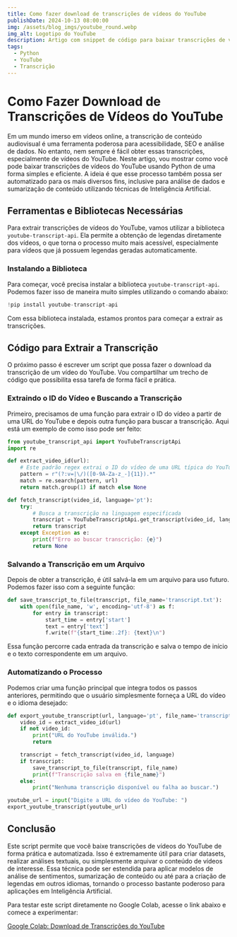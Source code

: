 ```yaml
---
title: Como fazer download de transcrições de vídeos do YouTube
publishDate: 2024-10-13 08:00:00
img: /assets/blog_imgs/youtube_round.webp
img_alt: Logotipo do YouTube
description: Artigo com snippet de código para baixar transcrições de vídeos do YouTube.
tags:
  - Python
  - YouTube
  - Transcrição
---
```


# Como Fazer Download de Transcrições de Vídeos do YouTube

Em um mundo imerso em vídeos online, a transcrição de conteúdo audiovisual é uma ferramenta poderosa para acessibilidade, SEO e análise de dados. No entanto, nem sempre é fácil obter essas transcrições, especialmente de vídeos do YouTube. Neste artigo, vou mostrar como você pode baixar transcrições de vídeos do YouTube usando Python de uma forma simples e eficiente. A ideia é que esse processo também possa ser automatizado para os mais diversos fins, inclusive para análise de dados e sumarização de conteúdo utilizando técnicas de Inteligência Artificial.

## Ferramentas e Bibliotecas Necessárias

Para extrair transcrições de vídeos do YouTube, vamos utilizar a biblioteca `youtube-transcript-api`. Ela permite a obtenção de legendas diretamente dos vídeos, o que torna o processo muito mais acessível, especialmente para vídeos que já possuem legendas geradas automaticamente.

### Instalando a Biblioteca

Para começar, você precisa instalar a biblioteca `youtube-transcript-api`. Podemos fazer isso de maneira muito simples utilizando o comando abaixo:

```python
!pip install youtube-transcript-api
```

Com essa biblioteca instalada, estamos prontos para começar a extrair as transcrições.

## Código para Extrair a Transcrição

O próximo passo é escrever um script que possa fazer o download da transcrição de um vídeo do YouTube. Vou compartilhar um trecho de código que possibilita essa tarefa de forma fácil e prática.

### Extraindo o ID do Vídeo e Buscando a Transcrição

Primeiro, precisamos de uma função para extrair o ID do vídeo a partir de uma URL do YouTube e depois outra função para buscar a transcrição. Aqui está um exemplo de como isso pode ser feito:

```python
from youtube_transcript_api import YouTubeTranscriptApi
import re

def extract_video_id(url):
    # Este padrão regex extrai o ID do vídeo de uma URL típica do YouTube.
    pattern = r"(?:v=|\/)([0-9A-Za-z_-]{11}).*"
    match = re.search(pattern, url)
    return match.group(1) if match else None

def fetch_transcript(video_id, language='pt'):
    try:
        # Busca a transcrição na linguagem especificada
        transcript = YouTubeTranscriptApi.get_transcript(video_id, languages=[language])
        return transcript
    except Exception as e:
        print(f"Erro ao buscar transcrição: {e}")
        return None
```

### Salvando a Transcrição em um Arquivo

Depois de obter a transcrição, é útil salvá-la em um arquivo para uso futuro. Podemos fazer isso com a seguinte função:

```python
def save_transcript_to_file(transcript, file_name='transcript.txt'):
    with open(file_name, 'w', encoding='utf-8') as f:
        for entry in transcript:
            start_time = entry['start']
            text = entry['text']
            f.write(f"{start_time:.2f}: {text}\n")
```

Essa função percorre cada entrada da transcrição e salva o tempo de início e o texto correspondente em um arquivo.

### Automatizando o Processo

Podemos criar uma função principal que integra todos os passos anteriores, permitindo que o usuário simplesmente forneça a URL do vídeo e o idioma desejado:

```python
def export_youtube_transcript(url, language='pt', file_name='transcript.txt'):
    video_id = extract_video_id(url)
    if not video_id:
        print("URL do YouTube inválida.")
        return

    transcript = fetch_transcript(video_id, language)
    if transcript:
        save_transcript_to_file(transcript, file_name)
        print(f"Transcrição salva em {file_name}")
    else:
        print("Nenhuma transcrição disponível ou falha ao buscar.")

youtube_url = input("Digite a URL do vídeo do YouTube: ")
export_youtube_transcript(youtube_url)
```

## Conclusão

Este script permite que você baixe transcrições de vídeos do YouTube de forma prática e automatizada. Isso é extremamente útil para criar datasets, realizar análises textuais, ou simplesmente arquivar o conteúdo de vídeos de interesse. Essa técnica pode ser estendida para aplicar modelos de análise de sentimentos, sumarização de conteúdo ou até para a criação de legendas em outros idiomas, tornando o processo bastante poderoso para aplicações em Inteligência Artificial.

Para testar este script diretamente no Google Colab, acesse o link abaixo e comece a experimentar:

<a href="https://colab.research.google.com/drive/1ISt8Tmq_Dk-PUPSNRbRDS4GaLe2GKMQM?usp=sharing" target="_blank" class="button-post">Google Colab: Download de Transcrições do YouTube</a>